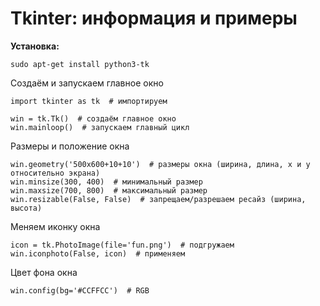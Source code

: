 # Tkinter: информация и примеры

**Установка:**

```sudo apt-get install python3-tk```

Создаём и запускаем главное окно

```Python3
import tkinter as tk  # импортируем

win = tk.Tk()  # создаём главное окно
win.mainloop()  # запускаем главный цикл
```

Размеры и положение окна

```
win.geometry('500x600+10+10')  # размеры окна (ширина, длина, x и y относительно экрана)
win.minsize(300, 400)  # минимальный размер
win.maxsize(700, 800)  # максимальный размер
win.resizable(False, False)  # запрещаем/разрешаем ресайз (ширина, высота)
```

Меняем иконку окна

```
icon = tk.PhotoImage(file='fun.png')  # подгружаем
win.iconphoto(False, icon)  # применяем
```

Цвет фона окна

```
win.config(bg='#CCFFCC')  # RGB
```